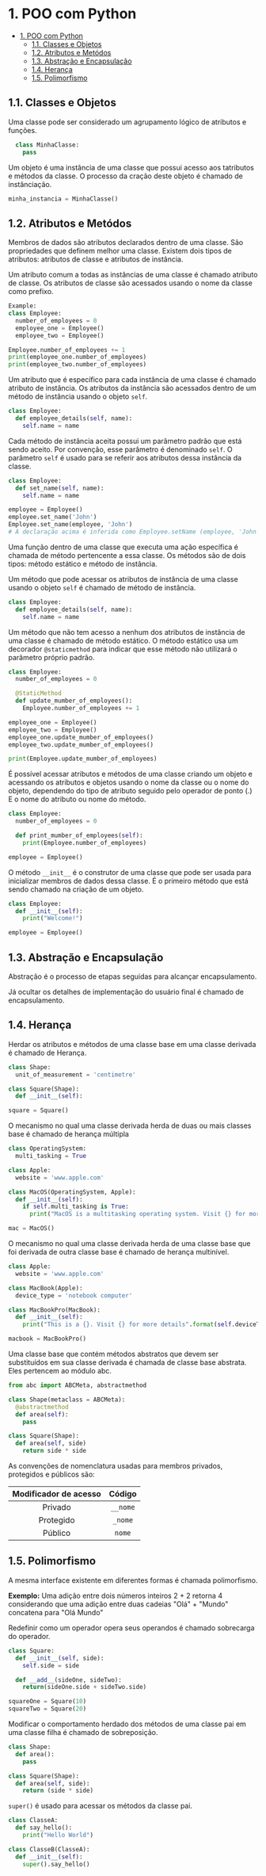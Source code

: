 # 1. POO com Python

- [1. POO com Python](#1-poo-com-python)
  - [1.1. Classes e Objetos](#11-classes-e-objetos)
  - [1.2. Atributos e Metódos](#12-atributos-e-metódos)
  - [1.3. Abstração e Encapsulação](#13-abstração-e-encapsulação)
  - [1.4. Herança](#14-herança)
  - [1.5. Polimorfismo](#15-polimorfismo)

## 1.1. Classes e Objetos

Uma classe pode ser considerado um agrupamento lógico de atributos e funções.

```python
  class MinhaClasse:
    pass
```

Um objeto é uma instância de uma classe que possui acesso aos tatributos e métodos da classe. O processo da cração deste objeto é chamado de instânciação.

```python
minha_instancia = MinhaClasse()
```

## 1.2. Atributos e Metódos

Membros de dados são atributos declarados dentro de uma classe. São propriedades que definem melhor uma classe. Existem dois tipos de atributos: atributos de classe e atributos de instância.

Um atributo comum a todas as instâncias de uma classe é chamado atributo de classe. Os atributos de classe são acessados usando o nome da classe como prefixo.

```python
Example:
class Employee:
  number_of_employees = 0
  employee_one = Employee()
  employee_two = Employee()

Employee.number_of_employees += 1
print(employee_one.number_of_employees)
print(employee_two.number_of_employees)
```

Um atributo que é específico para cada instância de uma classe é chamado atributo de instância. Os atributos da instância são acessados dentro de um método de instância usando o objeto `self`.

```python
class Employee:
  def employee_details(self, name):
    self.name = name
```

Cada método de instância aceita possui um parâmetro padrão que está sendo aceito. Por convenção, esse parâmetro é denominado `self`. O parâmetro `self` é usado para se referir aos atributos dessa instância da classe.

```python
class Employee:
  def set_name(self, name):
    self.name = name

employee = Employee()
employee.set_name('John')
Employee.set_name(employee, 'John')
# A declaração acima é inferida como Employee.setName (employee, 'John'), onde o objeto employee é considerado como argumento próprio. No método init, quando dizemos self.name, o Python na verdade leva como employee.name, que está sendo armazenado com o valor John.
```

Uma função dentro de uma classe que executa uma ação específica é chamada de método pertencente a essa classe. Os métodos são de dois tipos: método estático e método de instância.

Um método que pode acessar os atributos de instância de uma classe usando o objeto `self` é chamado de método de instância.

```python
class Employee:
  def employee_details(self, name):
    self.name = name
```

Um método que não tem acesso a nenhum dos atributos de instância de uma classe é chamado de método estático. O método estático usa um decorador `@staticmethod` para indicar que esse método não utilizará o parâmetro próprio padrão.

```python
class Employee:
  number_of_employees = 0

  @StaticMethod
  def update_mumber_of_employees():
    Employee.number_of_employees += 1

employee_one = Employee()
employee_two = Employee()
employee_one.update_mumber_of_employees()
employee_two.update_mumber_of_employees()

print(Employee.update_mumber_of_employees)
```

É possível acessar atributos e métodos de uma classe criando um objeto e acessando os atributos e objetos usando o nome da classe ou o nome do objeto, dependendo do tipo de atributo seguido pelo operador de ponto (.) E o nome do atributo ou nome do método.

```python
class Employee:
  number_of_employees = 0

  def print_mumber_of_employees(self):
    print(Employee.number_of_employees)

employee = Employee()
```

O método `__init__` é o construtor de uma classe que pode ser usada para inicializar membros de dados dessa classe. É o primeiro método que está sendo chamado na criação de um objeto.

```python
class Employee:
  def __init__(self):
    print("Welcome!")

employee = Employee()
```

## 1.3. Abstração e Encapsulação

Abstração é o processo de etapas seguidas para alcançar
encapsulamento.

Já ocultar os detalhes de implementação do usuário final é chamado
de encapsulamento.

## 1.4. Herança

Herdar os atributos e métodos de uma classe base em uma classe derivada é chamado de Herança.

```python
class Shape:
  unit_of_measurement = 'centimetre'

class Square(Shape):
  def __init__(self):

square = Square()
```

O mecanismo no qual uma classe derivada herda de duas ou mais classes base é chamado de herança múltipla

```python
class OperatingSystem:
  multi_tasking = True

class Apple:
  website = 'www.apple.com'

class MacOS(OperatingSystem, Apple):
  def __init__(self):
    if self.multi_tasking is True:
      print("MacOS is a multitasking operating system. Visit {} for more details".format(self.website))

mac = MacOS()
```

O mecanismo no qual uma classe derivada herda de uma classe base que foi derivada de outra classe base é chamado de herança multinível.

```python
class Apple:
  website = 'www.apple.com'

class MacBook(Apple):
  device_type = 'notebook computer'

class MacBookPro(MacBook):
  def __init__(self):
    print("This is a {}. Visit {} for more details".format(self.deviceType, self.website))

macbook = MacBookPro()
```

Uma classe base que contém métodos abstratos que devem ser substituídos em sua classe derivada é chamada de classe base abstrata. Eles pertencem ao módulo abc.

```python
from abc import ABCMeta, abstractmethod

class Shape(metaclass = ABCMeta):
  @abstractmethod
  def area(self):
    pass

class Square(Shape):
  def area(self, side)
    return side * side
```

As convenções de nomenclatura usadas para membros privados, protegidos e públicos são:

| Modificador de acesso |  Código  |
| :-------------------: | :------: |
|        Privado        | `__nome` |
|       Protegido       | `_nome`  |
|        Público        |  `nome`  |

## 1.5. Polimorfismo

A mesma interface existente em diferentes formas é chamada
polimorfismo.

**Exemplo:** Uma adição entre dois números inteiros 2 + 2 retorna 4
considerando que uma adição entre duas cadeias "Olá" + "Mundo"
concatena para "Olá Mundo"

Redefinir como um operador opera seus operandos é chamado
sobrecarga do operador.

```python
class Square:
  def __init__(self, side):
    self.side = side

  def __add__(sideOne, sideTwo):
    return(sideOne.side + sideTwo.side)

squareOne = Square(10)
squareTwo = Square(20)
```

Modificar o comportamento herdado dos métodos de uma classe pai em uma classe filha é chamado de sobreposição.

```python
class Shape:
  def area():
    pass

class Square(Shape):
  def area(self, side):
    return (side * side)
```

`super()` é usado para acessar os métodos da classe pai.

```python
class ClasseA:
  def say_hello():
    print("Hello World")

class ClasseB(ClasseA):
  def __init__(self):
    super().say_hello()
```
